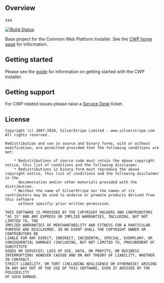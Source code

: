 ## Overview

xxx

[![Build Status](https://api.travis-ci.com/silverstripe/cwp-installer.svg?branch=2)](https://travis-ci.com/silverstripe/cwp-installer)

Base project for the Common Web Platform Installer. See the [CWP home page](https://www.cwp.govt.nz/) for information.

## Getting started

Please see the [guide](https://www.cwp.govt.nz/developer-docs/en/2/getting_started/) for information on getting started 
with the CWP installer.

## Getting support

For CWP related issues please raise a [Service Desk](https://www.cwp.govt.nz/service-desk/new-request/) ticket.

## License

    Copyright (c) 2007-2018, SilverStripe Limited - www.silverstripe.com
    All rights reserved.

    Redistribution and use in source and binary forms, with or without modification, are permitted provided that the following conditions are met:

        * Redistributions of source code must retain the above copyright notice, this list of conditions and the following disclaimer.
        * Redistributions in binary form must reproduce the above copyright notice, this list of conditions and the following disclaimer in the
          documentation and/or other materials provided with the distribution.
        * Neither the name of SilverStripe nor the names of its contributors may be used to endorse or promote products derived from this software
          without specific prior written permission.

    THIS SOFTWARE IS PROVIDED BY THE COPYRIGHT HOLDERS AND CONTRIBUTORS "AS IS" AND ANY EXPRESS OR IMPLIED WARRANTIES, INCLUDING, BUT NOT LIMITED TO, THE
    IMPLIED WARRANTIES OF MERCHANTABILITY AND FITNESS FOR A PARTICULAR PURPOSE ARE DISCLAIMED. IN NO EVENT SHALL THE COPYRIGHT OWNER OR CONTRIBUTORS BE
    LIABLE FOR ANY DIRECT, INDIRECT, INCIDENTAL, SPECIAL, EXEMPLARY, OR CONSEQUENTIAL DAMAGES (INCLUDING, BUT NOT LIMITED TO, PROCUREMENT OF SUBSTITUTE
    GOODS OR SERVICES; LOSS OF USE, DATA, OR PROFITS; OR BUSINESS INTERRUPTION) HOWEVER CAUSED AND ON ANY THEORY OF LIABILITY, WHETHER IN CONTRACT,
    STRICT LIABILITY, OR TORT (INCLUDING NEGLIGENCE OR OTHERWISE) ARISING IN ANY WAY OUT OF THE USE OF THIS SOFTWARE, EVEN IF ADVISED OF THE POSSIBILITY
    OF SUCH DAMAGE.
